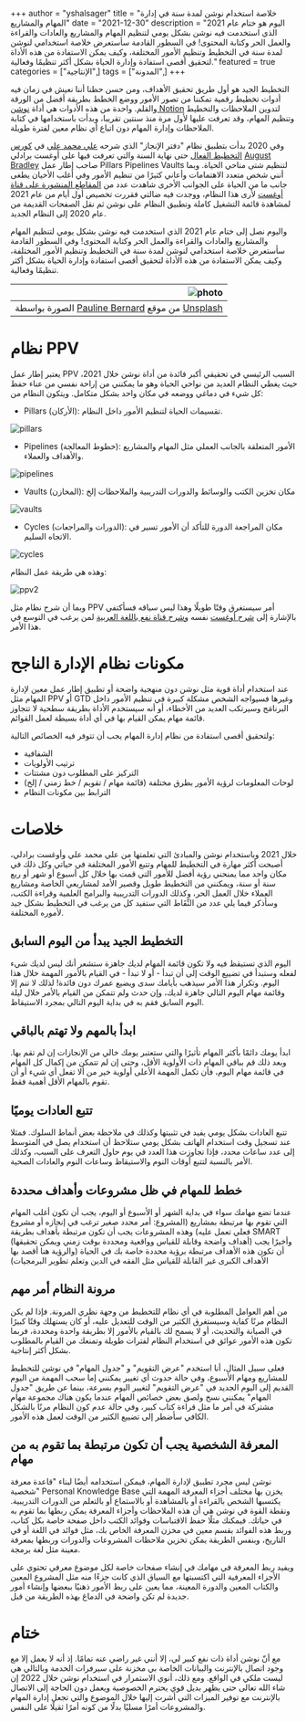 +++
author = "yshalsager"
title = "خلاصة استخدام نوشن لمدة سنة في إدارة المهام والمشاريع"
date = "2021-12-30"
description = "اليوم هو ختام عام 2021 الذي استخدمت فيه نوشن بشكل يومي لتنظيم المهام والمشاريع والعادات والقراءة والعمل الحر وكتابة المحتوى! في السطور القادمة سأستعرض خلاصة استخدامي لنوشن لمدة سنة في التخطيط وتنظيم اﻷمور المختلفة، وكيف يمكن الاستفادة من هذه اﻷداة لتحقيق أقصى استفادة وإدارة الحياة بشكل أكثر تنظيمًا وفعالية."
featured = true
categories = ["الإنتاجية",]
tags = ["المدونة",]
+++

التخطيط الجيد هو أول طريق تحقيق الأهداف، ومن حسن حظنا أننا نعيش في زمان فيه أدوات تخطيط رقمية تمكننا من تصور اﻷمور ووضع الخطط بطريقة أفضل من الورقة والقلم. واحدة من هذه اﻷدوات هي أداة [نوشن Notion](https://notion.so/) لتدوين الملاحظات والتخطيط وتنظيم المهام، وقد تعرفت عليها لأول مرة منذ سنتين تقريبا، وبدأت باستخدامها في كتابة الملاحظات وإدارة المهام دون اتباع أي نظام معين لفترة طويلة.

وفي 2020 بدأت بتطبيق نظام "دفتر اﻹنجاز" الذي شرحه [علي محمد علي](https://www.youtube.com/channel/UChbuH4HULlesX_rzlozkT6Q) في [كورس التخطيط الفعال](http://entagia.com/epc/) حتى نهاية السنة والتي تعرفت فيها على أوغست برادلي [August Bradley](https://www.youtube.com/channel/UCfqj2oq6LVmR3ybC2nfjqKg) صاحب إطار عمل Pillars Pipelines Vaults لتنظيم شتى مناحي الحياة. وبما أنني شخص متعدد الاهتمامات وأعاني كثيرًا من تنظيم اﻷمور وفي أغلب اﻷحيان يطغى جانب ما من الحياة على الجوانب الأخرى شاهدت عدد من [المقاطع المنشورة على قناة أوغست](https://www.youtube.com/playlist?list=PLAl0gPKnL3V8s7dPXoo07mYnuErhWVk8b) لأرى هذا النظام، ووجدت فيه ضالتي فقررت تخصيص أول أيام من عام 2021 لمشاهدة قائمة التشغيل كاملة وتطبيق النظام على نوشن ثم نقل الصفحات القديمة من عام 2020 إلى النظام الجديد.

واليوم نصل إلى ختام عام 2021 الذي استخدمت فيه نوشن بشكل يومي لتنظيم المهام والمشاريع والعادات والقراءة والعمل الحر وكتابة المحتوى! وفي السطور القادمة سأستعرض خلاصة استخدامي لنوشن لمدة سنة في التخطيط وتنظيم اﻷمور المختلفة، وكيف يمكن الاستفادة من هذه اﻷداة لتحقيق أقصى استفادة وإدارة الحياة بشكل أكثر تنظيمًا وفعالية.

|    ![photo](thumbnail-pauline-bernard-5QgGvT1smdI-unsplash.jpg) |
| -----------------------------------------------------------: |
| الصورة بواسطة [Pauline Bernard](https://unsplash.com/@studiopoline?utm_source=unsplash&utm_medium=referral&utm_content=creditCopyText) من موقع [Unsplash](https://unsplash.com/?utm_source=unsplash&utm_medium=referral&utm_content=creditCopyText) |

# نظام PPV

يعتبر إطار عمل PPV السبب الرئيسي في تحقيقي أكبر فائدة من أداة نوشن خلال 2021، حيث يغطي النظام العديد من نواحي الحياة وهو ما يمكنني من إراحة نفسي من عناء حفظ كل شيء في دماغي ووضعه في مكان واحد بشكل متكامل. ويتكون النظام من:

- Pillars (اﻷركان): تقسيمات الحياة لتنظيم اﻷمور داخل النظام.

![pillars](images/pillars.png)

- Pipelines (خطوط المعالجة): الأمور المتعلقة بالجانب العملي مثل المهام والمشاريع والأهداف والعملاء.

![pipelines](images/pipelines.png)

- Vaults (المخازن): مكان تخزين الكتب والوسائط والدورات التدريبية والملاحظات إلخ

![vaults](images/vaults.png)

- Cycles (الدورات والمراجعات): مكان المراجعة الدورة للتأكد أن اﻷمور تسير في الاتجاه السليم.

![cycles](images/cycles.png)

وهذه هي طريقة عمل النظام:

![ppv2](images/ppv.png)

وبما أن شرح نظام مثل PPV أمر سيستغرق وقتًا طويلًا وهذا ليس سياقه فسأكتفي باﻹشارة إلى [شرح أوغست](https://www.youtube.com/playlist?list=PLAl0gPKnL3V8s7dPXoo07mYnuErhWVk8b) نفسه [وشرح قناة نفع باللغة العربية](https://www.youtube.com/playlist?list=PLe5moQexuXHjTHZswsttq4yI39q665kzm) لمن يرغب في التوسع في هذا اﻷمر.

# مكونات نظام اﻹدارة الناجح

عند استخدام أداة قوية مثل نوشن دون منهجية واضحة أو تطبيق إطار عمل معين ﻹدارة المهام مثل PPV أو GTD وغيرها فسيواجه الشخص مشكلة كبيرة في تنظيم اﻷمور داخل البرنامَج وسيرتكب العديد من اﻷخطاء، أو أنه سيستخدم الأداة بطريقة سطحية لا تتجاوز قائمة مهام يمكن القيام بها في أي أداة بسيطة لعمل القوائم.

ولتحقيق أقصى استفادة من نظام إدارة المهام يجب أن تتوفر فيه الخصائص التالية:

- الشفافية
- ترتيب اﻷولويات
- التركيز على المطلوب دون مشتتات
- لوحات المعلومات لرؤية اﻷمور بطرق مختلفة (قائمة مهام / تقويم / خط زمني / إلخ)
- الترابط بين مكونات النظام

# خلاصات

خلال 2021 وباستخدام نوشن والمبادئ التي تعلمتها من علي محمد علي وأوغست برادلي، أصبحت أكثر مهارة في التخطيط للمهام وتتبع الأمور المختلفة في حياتي وكل ذلك في مكان واحد مما يمنحني رؤية أفضل للأمور التي قمت بها خلال كل أسبوع أو شهر أو ربع سنة أو سنة، ويمكنني من التخطيط طويل وقصير اﻷمد لمشاريعي الخاصة ومشاريع العملاء خلال العمل الحر، وكذلك الدورات التدريبية والبرامج العلمية وقراءة الكتب، وسأذكر فيما يلي عدد من النِّقَاط التي ستفيد كل من يرغب في التخطيط بشكل جيد لأموره المختلفة.

## التخطيط الجيد يبدأ من اليوم السابق

اليوم الذي تستيقظ فيه ولا تكون قائمة المهام لديك جاهزة ستشعر أنك ليس لديك شيء لفعله وستبدأ في تضييع الوقت إلى أن تبدأ - أو لا تبدأ - في القيام باﻷمور المهمة خلال هذا اليوم. وتكرار هذا اﻷمر سيذهب بأيامك سدى ويضيع عمرك دون فائدة! لذلك لا تنم إلا وقائمة مهام اليوم التالي جاهزة لديك، وإن حدث ولم تتمكن من القيام باﻷمر خلال ليلة اليوم السابق فقم به في بداية اليوم التالي بمجرد الاستيقاظ.

## ابدأ بالمهم ولا تهتم بالباقي

ابدأ يومك دائمًا بأكثر المهام تأثيرًا والتي ستعتبر يومك خالي من اﻹنجازات إن لم تقم بها. وبعد ذلك قم بباقي المهام ذات اﻷولوية اﻷقل، وحتى إن لم تتمكن من إكمال كل المهام في قائمة مهام اليوم، فأن تكمل المهمة اﻷعلى أولوية خير من ألا تفعل أي شيء أو أن تقوم بالمهام اﻷقل أهمية فقط.

## تتبع العادات يوميًا

تتبع العادات بشكل يومي يفيد في تثبيتها وكذلك في ملاحظة بعض أنماط السلوك. فمثلا عند تسجيل وقت استخدام الهاتف بشكل يومي ستلاحظ أن استخدام يصل في المتوسط إلى عدد ساعات محدد، فإذا تجاوزت هذا العدد في يوم حاول التعرف على السبب، وكذلك اﻷمر بالنسبة لتتبع أوقات النوم والاستيقاظ وساعات النوم والعادات الصحية.

## خطط للمهام في ظل مشروعات وأهداف محددة

عندما تضع مهامك سواء في بداية الشهر أو اﻷسبوع أو اليوم، يجب أن تكون أغلب المهام التي تقوم بها مرتبطة بمشاريع (المشروع: أمر محدد صغير ترغب في إنجازه أو مشروع فعلي تعمل عليه) وهذه المشروعات يجب أن تكون مرتبطة بأهداف بطريقة SMART (أهداف واضحة وقابلة للقياس وواقعية ومحددة بوقت زمني ويمكن تحقيقها) وأخيرًا يجب أن تكون هذه الأهداف مرتبطة برؤية محددة خاصة بك في الحياة (والرؤية هنا أقصد بها اﻷهداف الكبرى غير القابلة للقياس مثل الفقه في الدين وتعلم تطوير البرمجيات)

## مرونة النظام أمر مهم

من أهم العوامل المطلوبة في أي نظام للتخطيط من وجهة نظري المرونة. فإذا لم يكن النظام مرنًا كفاية وسيستغرق الكثير من الوقت للتعديل عليه، أو كان يستهلك وقتًا كبيرًا في الصيانة والتحديث، أو لا يسمح لك بالقيام باﻷمور إلا بطريقة واحدة ومحددة، فربما تكون هذه اﻷمور عوائق في استخدام النظام لفترات طويلة وتمنعك من القيام بالمطلوب بشكل أكثر إنتاجية.

فعلى سبيل المثال، أنا استخدم "عرض التقويم" و "جدول المهام" في نوشن للتخطيط للمشاريع ومهام الأسبوع، وفي حالة حدوث أي تغيير يمكنني إما سحب المهمة من اليوم القديم إلى اليوم الجديد في "عرض التقويم" لتغيير اليوم بسرعة، بينما عن طريق "جدول المهام" يمكنني نسخ ولصق بعض خصائص المهام عندما يكون هناك مجموعة مهام مشتركة في أمر ما مثل قراءة كتاب كبير، وفي حالة عدم كون النظام مرنًا بالشكل الكافي سأضطر إلى تضييع الكثير من الوقت لعمل هذه اﻷمور.

## المعرفة الشخصية يجب أن تكون مرتبطة بما تقوم به من مهام

نوشن ليس مجرد تطبيق ﻹدارة المهام، فيمكن استخدامه أيضًا لبناء "قاعدة معرفة شخصية" Personal Knowledge Base يخزن بها مختلف أجزاء المعرفة المهمة التي يكتسبها الشخص بالقراءة أو بالمشاهدة أو بالاستماع أو بالتعلم من الدورات التدريبية. ونقطة القوة في نوشن هي أن هذه الملاحظات وأجزاء المعرفة يمكن ربطها بما تقوم به في حياتك. فيمكنك مثلًا حفظ الاقتباسات وفوائد الكتب داخل صفحة خاصة بكل كتاب، وربط هذه الفوائد بقسم معين في مخزن المعرفة الخاص بك، مثل فوائد في اللغة أو في التاريخ، وبنفس الطريقة يمكن تخزين ملاحظات المشروعات والدورات وربطها بمعرفة معينة مثل لغة برمجة.

ويفيد ربط المعرفة في مهامك في إنشاء صفحات خاصة لكل موضوع معرفي تحتوي على الأجزاء المعرفية التي اكتسبتها مع السياق الذي كانت جزءًا منه مثل المشروع المعين والكتاب المعين والدورة المعينة، مما يعين على ربط اﻷمور ذهنيًا ببعضها وإنشاء أمور جديدة لم تكن واضحة في الدماغ بهذه الطريقة من قبل.

# ختام

مع أنّ نوشن أداة ذات نفع كبير لي، إلا أنني غير راضي عنه تمامًا. إذ أنه لا يعمل إلا مع وجود اتصال باﻹنترنت والبيانات الخاصة بي مخزنة على سيرفرات الخدمة وبالتالي هي ليست ملكي في الواقع. ومع ذلك، أنوي الاستمرار في استخدام نوشن خلال 2022 إن شاء الله تعالى حتى يظهر بديل قوي يحترم الخصوصية ويعمل دون الحاجة إلى الاتصال بالإنترنت مع توفير الميزات التي أشرت إليها خلال الموضوع والتي تجعل إدارة المهام والمشروعات أمرًا مسليًا بدلًا من كونه أمرًا ثقيلًا على النفس.
